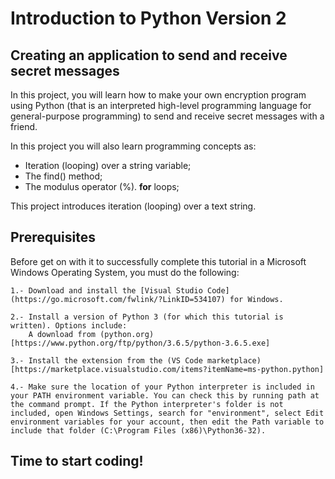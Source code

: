 # Introduction to Python Version 2
## Creating an application to send and receive secret messages

In this project, you will learn how to make your own encryption program using Python (that is an interpreted high-level programming language for general-purpose programming) to send and receive secret messages with a friend. 

In this project you will also learn programming concepts as:

- Iteration (looping) over a string variable;
- The find() method;
- The modulus operator (%).
**for** loops;

This project introduces iteration (looping) over a text string.

## Prerequisites

Before get on with it to successfully complete this tutorial in a Microsoft Windows Operating System, you must do the following:

    1.- Download and install the [Visual Studio Code](https://go.microsoft.com/fwlink/?LinkID=534107) for Windows.
	
	2.- Install a version of Python 3 (for which this tutorial is written). Options include:
        A download from (python.org)[https://www.python.org/ftp/python/3.6.5/python-3.6.5.exe]

    3.- Install the extension from the (VS Code marketplace)[https://marketplace.visualstudio.com/items?itemName=ms-python.python]
	
	4.- Make sure the location of your Python interpreter is included in your PATH environment variable. You can check this by running path at the command prompt. If the Python interpreter's folder is not included, open Windows Settings, search for "environment", select Edit environment variables for your account, then edit the Path variable to include that folder (C:\Program Files (x86)\Python36-32).
	
## Time to start coding!
